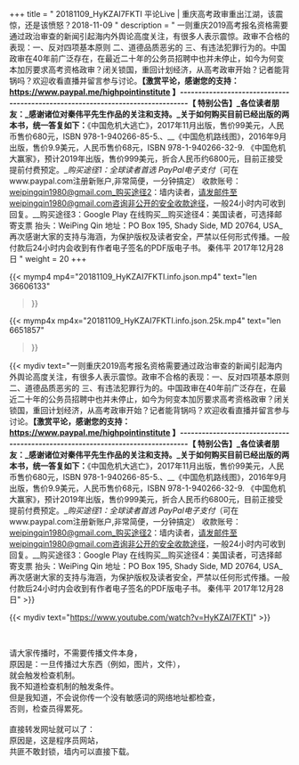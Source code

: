 +++
title = " 20181109_HyKZAI7FKTI 平论Live |  重庆高考政审重出江湖，该震惊，还是该愤怒？2018-11-09 "
description = " 一则重庆2019高考报名资格需要通过政治审查的新闻引起海内外舆论高度关注，有很多人表示震惊。政审不合格的表现：一、反对四项基本原则 二、道德品质恶劣的 三、有违法犯罪行为的。中国政审在40年前广泛存在，在最近二十年的公务员招聘中也并未停止，如今为何变本加厉要求高考资格政审？闭关锁国，重回计划经济，从高考政审开始？记者能背锅吗？欢迎收看直播并留言参与讨论。__【激赏平论，感谢您的支持：https://www.paypal.me/highpointinstitute 】_-------------------------------------------------------------------------------_【 特别公告】_各位读者朋友：_感谢诸位对秦伟平先生作品的关注和支持。_关于如何购买目前已经出版的两本书，统一答复如下：__《中国危机大逃亡》，2017年11月出版，售价99美元，人民币售价680元，ISBN 978-1-940266-85-5.、__《中国危机路线图》，2016年9月出版，售价9.9美元，人民币售价68元，ISBN 978-1-940266-32-9.     《中国危机大赢家》，预计2019年出版，售价999美元，折合人民币约6800元，目前正接受提前付费预定。__购买途径1：全球读者首选 PayPal电子支付_（可在www.paypal.com注册新账户,非常简便，一分钟搞定）     收款账号：weipingqin1980@gmail.com_购买途径2：墙内读者，请发邮件至weipingqin1980@gmail.com咨询非公开的安全收款途径，一般24小时内可收到回复。__购买途径3：Google Play 在线购买__购买途径4：美国读者，可选择邮寄支票     抬头：WeiPing Qin     地址：PO Box 195, Shady Side, MD 20764, USA_再次感谢大家的支持与海涵，为保护版权及读者安全，严禁以任何形式传播。一般付款后24小时内会收到有作者电子签名的PDF版电子书。     秦伟平     2017年12月28日 "
weight = 20
+++

{{< mymp4 mp4="20181109_HyKZAI7FKTI.info.json.mp4" 
text="len 36606133"
>}}

{{< mymp4x  mp4x="20181109_HyKZAI7FKTI.info.json.25k.mp4"
text="len 6651857"
>}}


{{< mydiv text="一则重庆2019高考报名资格需要通过政治审查的新闻引起海内外舆论高度关注，有很多人表示震惊。政审不合格的表现：一、反对四项基本原则 二、道德品质恶劣的 三、有违法犯罪行为的。中国政审在40年前广泛存在，在最近二十年的公务员招聘中也并未停止，如今为何变本加厉要求高考资格政审？闭关锁国，重回计划经济，从高考政审开始？记者能背锅吗？欢迎收看直播并留言参与讨论。__【激赏平论，感谢您的支持：https://www.paypal.me/highpointinstitute 】_-------------------------------------------------------------------------------_【 特别公告】_各位读者朋友：_感谢诸位对秦伟平先生作品的关注和支持。_关于如何购买目前已经出版的两本书，统一答复如下：__《中国危机大逃亡》，2017年11月出版，售价99美元，人民币售价680元，ISBN 978-1-940266-85-5.、__《中国危机路线图》，2016年9月出版，售价9.9美元，人民币售价68元，ISBN 978-1-940266-32-9.     《中国危机大赢家》，预计2019年出版，售价999美元，折合人民币约6800元，目前正接受提前付费预定。__购买途径1：全球读者首选 PayPal电子支付_（可在www.paypal.com注册新账户,非常简便，一分钟搞定）     收款账号：weipingqin1980@gmail.com_购买途径2：墙内读者，请发邮件至weipingqin1980@gmail.com咨询非公开的安全收款途径，一般24小时内可收到回复。__购买途径3：Google Play 在线购买__购买途径4：美国读者，可选择邮寄支票     抬头：WeiPing Qin     地址：PO Box 195, Shady Side, MD 20764, USA_再次感谢大家的支持与海涵，为保护版权及读者安全，严禁以任何形式传播。一般付款后24小时内会收到有作者电子签名的PDF版电子书。     秦伟平     2017年12月28日" >}}
<br>

{{< mydiv text="https://www.youtube.com/watch?v=HyKZAI7FKTI" >}}


<br>

请大家传播时，不需要传播文件本身，<br>
原因是：一旦传播过大东西（例如，图片，文件），<br>
就会触发检查机制。<br>
我不知道检查机制的触发条件。<br>
但是我知道，不会说你传一个没有敏感词的网络地址都检查，<br>
否则，检查员得累死。<br><br>
直接转发网址就可以了：<br>
原因是，这是程序员网站，<br>
共匪不敢封锁，墙内可以直接下载。


